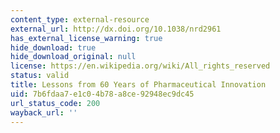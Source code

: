 ```yaml
---
content_type: external-resource
external_url: http://dx.doi.org/10.1038/nrd2961
has_external_license_warning: true
hide_download: true
hide_download_original: null
license: https://en.wikipedia.org/wiki/All_rights_reserved
status: valid
title: Lessons from 60 Years of Pharmaceutical Innovation
uid: 7b6fdaa7-e1c0-4b78-a8ce-92948ec9dc45
url_status_code: 200
wayback_url: ''
---
```

